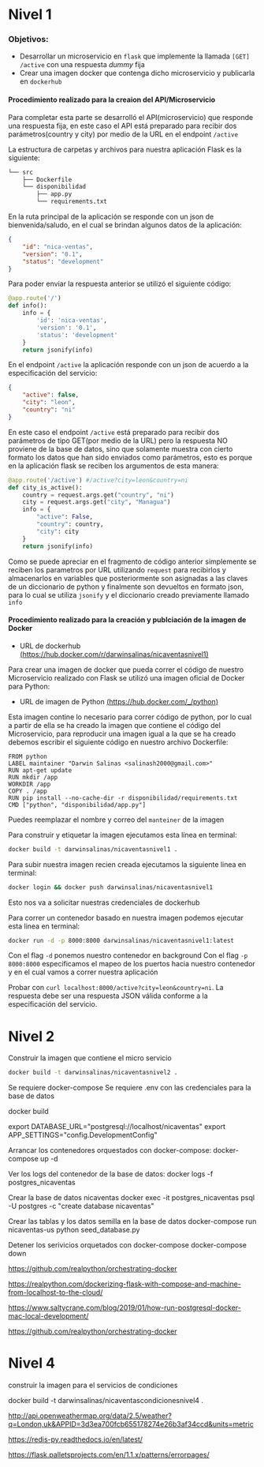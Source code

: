 # Nivel 1

### Objetivos:
 - Desarrollar un microservicio en `flask` que implemente la llamada `[GET] /active` con una respuesta _dummy_ fija
 - Crear una imagen docker que contenga dicho microservicio y publicarla en `dockerhub`

#### Procedimiento realizado para la creaion del API/Microservicio
Para completar esta parte se desarrolló el API(microservicio) que responde una respuesta fija, en este caso el API está preparado para recibir dos parámetros(country y city) por medio de la URL en el endpoint `/active`

La estructura de carpetas y archivos para nuestra aplicación Flask es la siguiente:

```bash
└── src
    ├── Dockerfile
    └── disponibilidad
        ├── app.py
        └── requirements.txt
```


En la ruta principal de la aplicación se responde con un json de bienvenida/saludo, en el cual se brindan algunos datos de la aplicación:

```json
{
    "id": "nica-ventas",
    "version": "0.1",
    "status": "development"
}
```

Para poder enviar la respuesta anterior se utilizó el siguiente código:
```python
@app.route('/')
def info():
    info = {
        'id': 'nica-ventas',
        'version': '0.1',
        'status': 'development'
    }
    return jsonify(info)
```

En el endpoint `/active` la aplicación responde con un json de acuerdo a la  especificación del servicio:

```json
{
    "active": false,
    "city": "leon",
    "country": "ni"
}

```
En este caso el endpoint `/active` está preparado para recibir dos parámetros de tipo GET(por medio de la URL) pero la respuesta NO proviene de la base de datos, sino que solamente muestra con cierto formato los datos que han sido enviados como parámetros, esto es porque en la aplicación flask se reciben los argumentos de esta manera:

```python
@app.route('/active') #/active?city=leon&country=ni
def city_is_active():
    country = request.args.get("country", "ni")
    city = request.args.get("city", "Managua")
    info = {
        "active": False,
        "country": country,
        "city": city
    }
    return jsonify(info)

```
Como se puede apreciar en el fragmento de código anterior simplemente se reciben los parametros por URL utilizando `request` para recibirlos y almacenarlos en variables que posteriormente son asignadas a las claves de un diccionario de python y finalmente son devueltos en formato json, para lo cual se utiliza `jsonify` y el diccionario creado previamente llamado `info`



#### Procedimiento realizado para la creación y publciación de la imagen de Docker
- URL de dockerhub [(https://hub.docker.com/r/darwinsalinas/nicaventasnivel1)](https://hub.docker.com/r/darwinsalinas/nicaventasnivel1)


Para crear una imagen de docker que pueda correr el código de nuestro Microservicio realizado con Flask se utilizó una imagen oficial de Docker para Python:

- URL de imagen de Python [(https://hub.docker.com/_/python)](https://hub.docker.com/_/python)

Esta imagen contine lo necesario para correr código de python, por lo cual a partir de ella se ha creado la imagen que contiene el código del Microservicio, para reproducir una imagen igual a la que se ha creado debemos escribir el siguiente código en nuestro archivo Dockerfile:

```
FROM python
LABEL maintainer "Darwin Salinas <salinash2000@gmail.com>"
RUN apt-get update
RUN mkdir /app
WORKDIR /app
COPY . /app
RUN pip install --no-cache-dir -r disponibilidad/requirements.txt
CMD ["python", "disponibilidad/app.py"]
```

Puedes reemplazar el nombre y correo del `manteiner` de la imagen

Para construir y etiquetar la imagen ejecutamos esta línea en terminal:

```bash
docker build -t darwinsalinas/nicaventasnivel1 .
```


Para subir nuestra imagen recien creada ejecutamos la siguiente linea en terminal:

```bash
docker login && docker push darwinsalinas/nicaventasnivel1
```
Esto nos va a solicitar nuestras credenciales de dockerhub

Para correr un contenedor basado en nuestra imagen podemos ejecutar esta linea en terminal:

```bash
docker run -d -p 8000:8000 darwinsalinas/nicaventasnivel1:latest
```

Con el flag `-d` ponemos nuestro contenedor en background
Con el flag `-p 8000:8000` especificamos el mapeo de los puertos hacia nuestro contenedor y en el cual vamos a correr nuestra aplicación



Probar con `curl localhost:8000/active?city=leon&country=ni`. La respuesta debe ser una respuesta JSON válida conforme a la especificación del servicio.



# Nivel 2


Construir la imagen que contiene el micro servicio
```bash
docker build -t darwinsalinas/nicaventasnivel2 .
```

Se requiere docker-compose
Se requiere .env con las credenciales para la base de datos

docker build

export DATABASE_URL="postgresql://localhost/nicaventas"
export APP_SETTINGS="config.DevelopmentConfig"


Arrancar los contenedores orquestados con docker-compose:
docker-compose up -d

Ver los logs del contenedor de la base de datos:
docker logs -f postgres_nicaventas

Crear la base de datos nicaventas
docker exec -it postgres_nicaventas psql -U postgres -c "create database nicaventas"

Crear las tablas y los datos semilla en la base de datos
docker-compose run nicaventas-us python seed_database.py

Detener los serivicios orquetados con docker-compose
docker-compose down

https://github.com/realpython/orchestrating-docker

https://realpython.com/dockerizing-flask-with-compose-and-machine-from-localhost-to-the-cloud/


https://www.saltycrane.com/blog/2019/01/how-run-postgresql-docker-mac-local-development/


https://github.com/realpython/orchestrating-docker




# Nivel 4
construir la imagen para el servicios de condiciones

docker build -t darwinsalinas/nicaventascondicionesnivel4 .


http://api.openweathermap.org/data/2.5/weather?q=London,uk&APPID=3d3ea700fcb655178274e26b3af34ccd&units=metric


https://redis-py.readthedocs.io/en/latest/


https://flask.palletsprojects.com/en/1.1.x/patterns/errorpages/